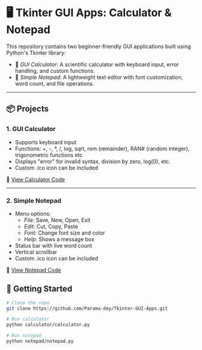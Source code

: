 # 🖥 Tkinter GUI Apps: Calculator & Notepad

This repository contains two beginner-friendly GUI applications built using Python's Tkinter library:

- 🧮 *GUI Calculator*: A scientific calculator with keyboard input, error handling, and custom functions.
- 📝 *Simple Notepad*: A lightweight text editor with font customization, word count, and file operations.

---

## 📦 Projects

### 1. GUI Calculator
- Supports keyboard input
- Functions: +, -, *, /, log, sqrt, rem (remainder), RAN# (random integer), trigonometric functions etc
- Displays "error" for invalid syntax, division by zero, log(0), etc.
- Custom .ico icon can be included

📂 [View Calculator Code](./calculator)

---

### 2. Simple Notepad
- Menu options:
  - *File*: Save, New, Open, Exit
  - *Edit*: Cut, Copy, Paste
  - *Font*: Change font size and color
  - *Help*: Shows a message box
- Status bar with live word count
- Vertical scrollbar
- Custom .ico icon can be included

📂 [View Notepad Code](./notepad)


## 🚀 Getting Started

```bash
# Clone the repo
git clone https://github.com/Parama-dey/Tkinter-GUI-Apps.git

# Run calculator
python calculator/calculator.py

# Run notepad
python notepad/notepad.py 



